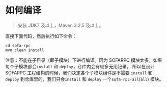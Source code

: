 # 如何编译

> 安装 JDK7 及以上，Maven 3.2.5 及以上。

直接下面代码，然后执行如下命令：
```
cd sofa-rpc
mvn clean install
```


注意：不能在子目录（即子模块）下进行编译。因为 SOFARPC 模块太多，如果每个子模块都会`install` 和 `deploy`，仓库内会有较多无用记录。
所以在设计 SOFARPC 工程结构的时候，我们决定各个子模块组件是不需要 `install` 和 `deploy` 到仓库里的，我们只会`install` 和 `deploy` 一个`sofa-rpc-all`(`all`) 模块。
